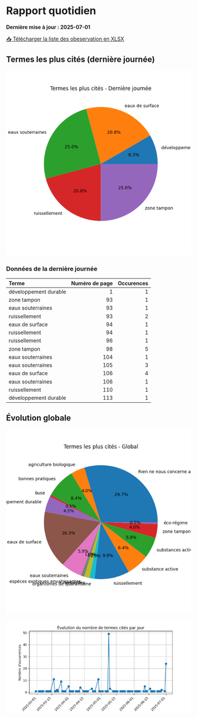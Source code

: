 # Rapport quotidien

**Dernière mise à jour : 2025-07-01**

[📥 Télécharger la liste des obeservation en XLSX](https://github.com/LlrdntCORDER/VeilleMoniteur/releases/latest/download/Data.xlsx)

## Termes les plus cités (dernière journée)

![Graphique](img/last_day_pie.png)

### Données de la dernière journée

| Terme                 |   Numéro de page |   Occurences |
|:----------------------|-----------------:|-------------:|
| développement durable |                1 |            1 |
| zone tampon           |               93 |            1 |
| eaux souterraines     |               93 |            1 |
| ruissellement         |               93 |            2 |
| eaux de surface       |               94 |            1 |
| ruissellement         |               94 |            1 |
| ruissellement         |               96 |            1 |
| zone tampon           |               98 |            5 |
| eaux souterraines     |              104 |            1 |
| eaux souterraines     |              105 |            3 |
| eaux de surface       |              106 |            4 |
| eaux souterraines     |              106 |            1 |
| ruissellement         |              110 |            1 |
| développement durable |              113 |            1 |

## Évolution globale

![Graphique](img/global_pie.png)

![Graphique](img/evolution_line.png)

